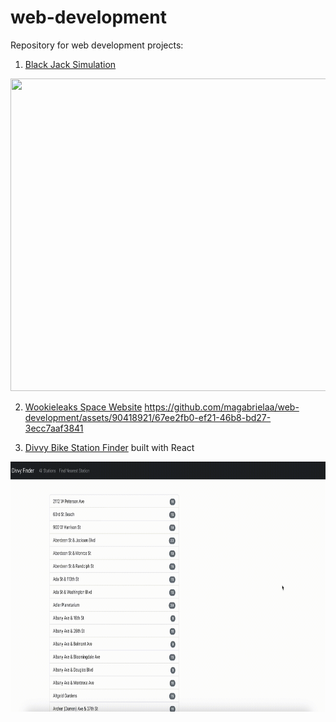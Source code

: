 # web-development

Repository for web development projects:

1. [Black Jack Simulation](https://github.com/magabrielaa/web-development/tree/main/black-jack%20simulation)

<img src="https://github.com/magabrielaa/web-development/blob/main/black-jack%20simulation/Black%20Jack%20Simulation.gif" width="1000" height="500" />

2. [Wookieleaks Space Website](https://github.com/magabrielaa/web-development/tree/main/wookieleaks-space-website)
https://github.com/magabrielaa/web-development/assets/90418921/67ee2fb0-ef21-46b8-bd27-3ecc7aaf3841

3. [Divvy Bike Station Finder](https://github.com/magabrielaa/web-development/tree/main/divvy-bikes) built with React
<img src="https://github.com/magabrielaa/web-development/blob/main/divvy-bikes/Divvy%20Bikes.gif" width="700" height="400" />

